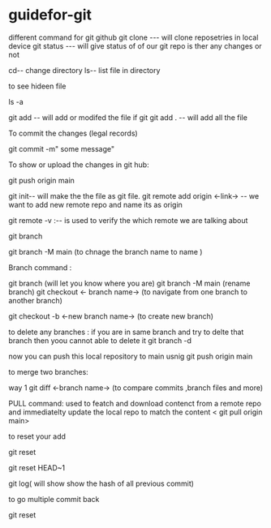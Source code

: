 # guidefor-git
different command for git github
git clone <link> --- will clone reposetries in local device 
git status  --- will give status of of our git repo is ther any changes or not 

cd-- change directory 
ls-- list file in directory 


to see hideen file 

ls -a

git add <file name> -- will add or modifed the file if git
git add . -- will add all the file 

To commit the changes (legal records)

git commit -m" some message"

To show or upload the changes in git hub:

git push origin main

git init-- will make the the file as git file.
git remote add origin <-link-> -- we want to add new remote repo and name its as origin

git remote -v :-- is used to verify the which remote we are talking about 

git branch 

git branch -M main (to chnage the branch name to name )


Branch command :

git branch (will let you know where you are)
git branch -M main (rename branch)
git checkout <- branch name->  (to navigate from one branch to another branch)

git checkout -b <-new branch name-> (to create new branch)

to delete any branches :
if you are in same branch and try to delte that branch then yoou cannot able to delete it 
git branch -d <name of branch>




now you can push this local repository to main usnig git push origin main


to merge two branches:

way 1
git diff <-branch name-> (to compare commits ,branch files and more)


PULL command:
 used to featch and download contenct from a remote repo and immediatelty update the local repo
 to match the content
< git pull origin main>

to reset your add

git reset 

git reset HEAD~1 

git log( will show show the hash of all previous commit)

to go multiple commit back

git reset <hash of commit>
